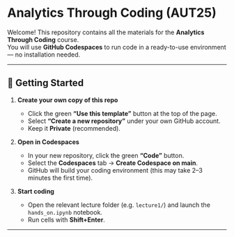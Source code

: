# Analytics Through Coding (AUT25)

Welcome! This repository contains all the materials for the **Analytics Through Coding** course.  
You will use **GitHub Codespaces** to run code in a ready-to-use environment — no installation needed.

---

## 🚀 Getting Started

1. **Create your own copy of this repo**
   - Click the green **“Use this template”** button at the top of the page.
   - Select **“Create a new repository”** under your own GitHub account.
   - Keep it **Private** (recommended).

2. **Open in Codespaces**
   - In your new repository, click the green **“Code”** button.
   - Select the **Codespaces** tab → **Create Codespace on main**.
   - GitHub will build your coding environment (this may take 2–3 minutes the first time).

3. **Start coding**
   - Open the relevant lecture folder (e.g. `lecture1/`) and launch the `hands_on.ipynb` notebook.
   - Run cells with **Shift+Enter**.

---


